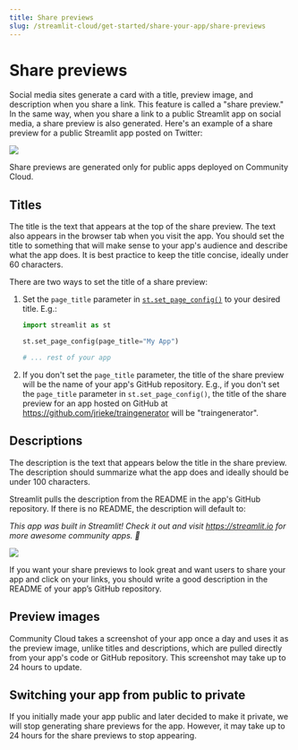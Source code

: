 ```yaml
---
title: Share previews
slug: /streamlit-cloud/get-started/share-your-app/share-previews
---
```


# Share previews

Social media sites generate a card with a title, preview image, and description when you share a link. This feature is called a "share preview." In the same way, when you share a link to a public Streamlit app on social media, a share preview is also generated. Here's an example of a share preview for a public Streamlit app posted on Twitter:

<div style={{ marginLeft: '3em' }}>
    <Flex>
    <Image caption="Share preview for a public Streamlit app" src="/images/streamlit-cloud/share-preview-twitter-annotated.png" />
    </Flex>
</div>

<Note>

Share previews are generated only for public apps deployed on Community Cloud.

</Note>

## Titles

The title is the text that appears at the top of the share preview. The text also appears in the browser tab when you visit the app. You should set the title to something that will make sense to your app's audience and describe what the app does. It is best practice to keep the title concise, ideally under 60 characters.

There are two ways to set the title of a share preview:

1. Set the `page_title` parameter in [`st.set_page_config()`](/library/api-reference/utilities/st.set_page_config) to your desired title. E.g.:

   ```python
   import streamlit as st

   st.set_page_config(page_title="My App")

   # ... rest of your app
   ```

2. If you don't set the `page_title` parameter, the title of the share preview will be the name of your app's GitHub repository. E.g., if you don't set the `page_title` parameter in `st.set_page_config()`, the title of the share preview for an app hosted on GitHub at https://github.com/jrieke/traingenerator will be "traingenerator".

## Descriptions

The description is the text that appears below the title in the share preview. The description should summarize what the app does and ideally should be under 100 characters.

Streamlit pulls the description from the README in the app's GitHub repository. If there is no README, the description will default to:

_This app was built in Streamlit! Check it out and visit https://streamlit.io for more awesome community apps. 🎈_

<div style={{ marginLeft: '6em' }}>
    <Flex>
    <Image caption="Default share preview when a description is missing" src="/images/streamlit-cloud/share-preview-private-app.png" />
    </Flex>
</div>

<!-- ![Default share preview when a description is missing](/images/streamlit-cloud/share-preview-private-app.png) -->

If you want your share previews to look great and want users to share your app and click on your links, you should write a good description in the README of your app’s GitHub repository.

## Preview images

Community Cloud takes a screenshot of your app once a day and uses it as the preview image, unlike titles and descriptions, which are pulled directly from your app's code or GitHub repository. This screenshot may take up to 24 hours to update.

## Switching your app from public to private

If you initially made your app public and later decided to make it private, we will stop generating share previews for the app. However, it may take up to 24 hours for the share previews to stop appearing.
